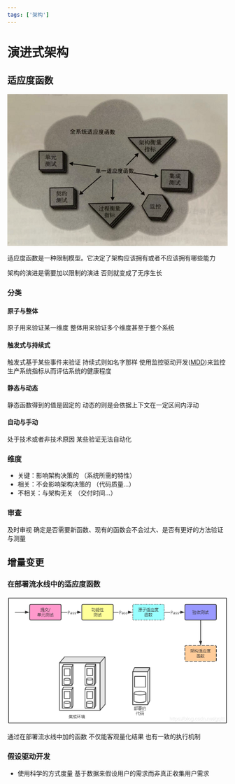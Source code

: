 ```yaml
---
tags: ['架构']
---
```

# 演进式架构

## 适应度函数

![全系统适应度函数与单一适应度函数](/assets/2021128173643.png)

适应度函数是一种限制模型。它决定了架构应该拥有或者不应该拥有哪些能力

架构的演进是需要加以限制的演进 否则就变成了无序生长

### 分类

#### 原子与整体

原子用来验证某一维度 整体用来验证多个维度甚至于整个系统

#### 触发式与持续式

触发式基于某些事件来验证 持续式则如名字那样 使用监控驱动开发([MDD](https://www.infoq.cn/article/metrics-driven-development))来监控生产系统指标从而评估系统的健康程度

#### 静态与动态

静态函数得到的值是固定的 动态的则是会依据上下文在一定区间内浮动

#### 自动与手动

处于技术或者非技术原因 某些验证无法自动化

### 维度

- 关键：影响架构决策的 （系统所需的特性）
- 相关：不会影响架构决策的 （代码质量...）
- 不相关：与架构无关 （交付时间...）

### 审查

及时审视 确定是否需要新函数、现有的函数会不会过大、是否有更好的方法验证与测量

## 增量变更

### 在部署流水线中的适应度函数

![在部署流水线中的适应度函数](/assets/2021129181226.png)

通过在部署流水线中加的函数 不仅能客观量化结果 也有一致的执行机制

### 假设驱动开发

- 使用科学的方式度量 基于数据来假设用户的需求而非真正收集用户需求
